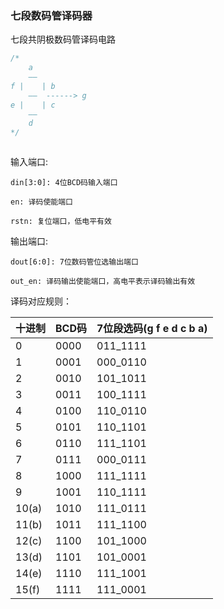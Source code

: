 ### 七段数码管译码器

七段共阴极数码管译码电路

```systemverilog
/*
    a
    ——
f |    | b   
    ——  ------> g
e |    | c
    ——
    d
*/
```

![]()

输入端口:

    din[3:0]: 4位BCD码输入端口

    en: 译码使能端口

    rstn: 复位端口，低电平有效

输出端口:

    dout[6:0]: 7位数码管位选输出端口

    out_en: 译码输出使能端口，高电平表示译码输出有效


译码对应规则：

| 十进制 | BCD码 | 7位段选码(g f e d c b a) |
| ----- | ----- | ------- |
| 0 | 0000 | 011_1111 |
| 1 | 0001 | 000_0110 |
| 2 | 0010 | 101_1011 |
| 3 | 0011 | 100_1111 |
| 4 | 0100 | 110_0110 |
| 5 | 0101 | 110_1101 |
| 6 | 0110 | 111_1101 |
| 7 | 0111 | 000_0111 |
| 8 | 1000 | 111_1111 |
| 9 | 1001 | 110_1111 |
| 10(a) | 1010 | 111_0111 |
| 11(b) | 1011 | 111_1100 |
| 12(c) | 1100 | 101_1000 |
| 13(d) | 1101 | 101_0001 |
| 14(e) | 1110 | 111_1001 |
| 15(f) | 1111 | 111_0001 |
